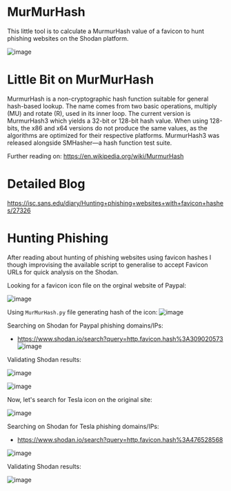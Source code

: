 # MurMurHash
This little tool is to calculate a MurmurHash value of a favicon to hunt phishing websites on the Shodan platform.

![image](https://user-images.githubusercontent.com/3501170/116244718-89518780-a7ab-11eb-8072-f64ff34eb54f.png)


# Little Bit on MurMurHash
MurmurHash is a non-cryptographic hash function suitable for general hash-based lookup. The name comes from two basic operations, multiply (MU) and rotate (R), used in its inner loop. The current version is MurmurHash3 which yields a 32-bit or 128-bit hash value. When using 128-bits, the x86 and x64 versions do not produce the same values, as the algorithms are optimized for their respective platforms. MurmurHash3 was released alongside SMHasher—a hash function test suite. 

Further reading on: https://en.wikipedia.org/wiki/MurmurHash

# Detailed Blog

https://isc.sans.edu/diary/Hunting+phishing+websites+with+favicon+hashes/27326

# Hunting Phishing

After reading about hunting of phishing websites using favicon hashes I though improvising the available script to generalise to accept Favicon URLs for quick analysis on the Shodan. 

Looking for a favicon icon file on the orginal website of Paypal:

![image](https://user-images.githubusercontent.com/3501170/116244994-d59cc780-a7ab-11eb-8185-68e5d06b092a.png)

Using `MurMurHash.py` file generating hash of the icon:
![image](https://user-images.githubusercontent.com/3501170/116783246-13ae2a00-aad1-11eb-8ef9-6264369ef68f.png)

Searching on Shodan for Paypal phishing domains/IPs:
- https://www.shodan.io/search?query=http.favicon.hash%3A309020573 
![image](https://user-images.githubusercontent.com/3501170/116245172-04b33900-a7ac-11eb-9356-fac258a7b8ea.png)

Validating Shodan results:

![image](https://user-images.githubusercontent.com/3501170/116245681-8c00ac80-a7ac-11eb-8e21-e9c942a94041.png)

![image](https://user-images.githubusercontent.com/3501170/116245886-c702e000-a7ac-11eb-98d4-d12c76377d37.png)

Now, let's search for Tesla icon on the original site:

![image](https://user-images.githubusercontent.com/3501170/116247177-ef3f0e80-a7ad-11eb-9edb-7428569a2035.png)

Searching on Shodan for Tesla phishing domains/IPs:
 - https://www.shodan.io/search?query=http.favicon.hash%3A476528568

![image](https://user-images.githubusercontent.com/3501170/116245987-e39f1800-a7ac-11eb-948b-39b722861db6.png)

Validating Shodan results:

![image](https://user-images.githubusercontent.com/3501170/116247540-4e9d1e80-a7ae-11eb-9cfa-d4db76d1b3ec.png)



